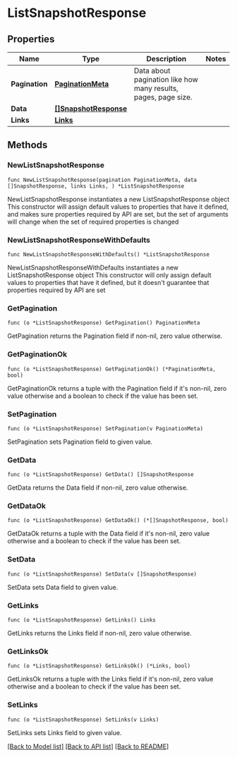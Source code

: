 # ListSnapshotResponse

## Properties

Name | Type | Description | Notes
------------ | ------------- | ------------- | -------------
**Pagination** | [**PaginationMeta**](PaginationMeta.md) | Data about pagination like how many results, pages, page size. | 
**Data** | [**[]SnapshotResponse**](SnapshotResponse.md) |  | 
**Links** | [**Links**](Links.md) |  | 

## Methods

### NewListSnapshotResponse

`func NewListSnapshotResponse(pagination PaginationMeta, data []SnapshotResponse, links Links, ) *ListSnapshotResponse`

NewListSnapshotResponse instantiates a new ListSnapshotResponse object
This constructor will assign default values to properties that have it defined,
and makes sure properties required by API are set, but the set of arguments
will change when the set of required properties is changed

### NewListSnapshotResponseWithDefaults

`func NewListSnapshotResponseWithDefaults() *ListSnapshotResponse`

NewListSnapshotResponseWithDefaults instantiates a new ListSnapshotResponse object
This constructor will only assign default values to properties that have it defined,
but it doesn't guarantee that properties required by API are set

### GetPagination

`func (o *ListSnapshotResponse) GetPagination() PaginationMeta`

GetPagination returns the Pagination field if non-nil, zero value otherwise.

### GetPaginationOk

`func (o *ListSnapshotResponse) GetPaginationOk() (*PaginationMeta, bool)`

GetPaginationOk returns a tuple with the Pagination field if it's non-nil, zero value otherwise
and a boolean to check if the value has been set.

### SetPagination

`func (o *ListSnapshotResponse) SetPagination(v PaginationMeta)`

SetPagination sets Pagination field to given value.


### GetData

`func (o *ListSnapshotResponse) GetData() []SnapshotResponse`

GetData returns the Data field if non-nil, zero value otherwise.

### GetDataOk

`func (o *ListSnapshotResponse) GetDataOk() (*[]SnapshotResponse, bool)`

GetDataOk returns a tuple with the Data field if it's non-nil, zero value otherwise
and a boolean to check if the value has been set.

### SetData

`func (o *ListSnapshotResponse) SetData(v []SnapshotResponse)`

SetData sets Data field to given value.


### GetLinks

`func (o *ListSnapshotResponse) GetLinks() Links`

GetLinks returns the Links field if non-nil, zero value otherwise.

### GetLinksOk

`func (o *ListSnapshotResponse) GetLinksOk() (*Links, bool)`

GetLinksOk returns a tuple with the Links field if it's non-nil, zero value otherwise
and a boolean to check if the value has been set.

### SetLinks

`func (o *ListSnapshotResponse) SetLinks(v Links)`

SetLinks sets Links field to given value.



[[Back to Model list]](../README.md#documentation-for-models) [[Back to API list]](../README.md#documentation-for-api-endpoints) [[Back to README]](../README.md)


